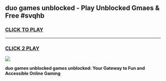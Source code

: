 
## duo games unblocked - Play Unblocked Gmaes & Free #svqhb
<h3>
<a href="https://news.freeplayer.one?title=duo_games_unblocked&ref=03M">CLICK TO PLAY</a></h3>
<hr>

<h3>
<a href="https://news.freeplayer.one?title=duo_games_unblocked&ref=03M">CLICK 2 PLAY</a>
  
</h3>

<a href="https://news.freeplayer.one?title=duo_games_unblocked&ref=03M"><img src="https://clearcache.store/games.png"></a>


**duo games unblocked games unblocked: Your Gateway to Fun and Accessible Online Gaming**

